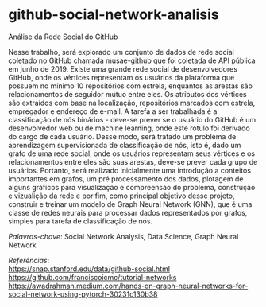 # github-social-network-analisis

Análise da Rede Social do GitHub

Nesse trabalho, será explorado um conjunto de dados de rede social coletado no GitHub chamada musae-github que foi coletada de API pública em junho de 2019.
Existe uma grande rede social de desenvolvedores GitHub, onde os vértices representam os usuários da plataforma que possuem no mínimo 10 repositórios com estrela, enquantos as arestas são relacionamentos de seguidor mútuo entre eles. Os atributos dos vértices são extraídos com base na localização, repositórios marcados com estrela, empregador e endereço de e-mail. A tarefa a ser trabalhada é a classificação de nós binários - deve-se prever se o usuário do GitHub é um desenvolvedor web ou de machine learning, onde este rótulo foi derivado do cargo de cada usuário. Desse modo, será tratado um problema de aprendizagem supervisionada de classificação de nós, isto é, dado um grafo de uma rede social, onde os usuários representam seus vértices e os relacionamentos entre eles são suas arestas, deve-se prever cada grupo de usuários. Portanto, será realizado inicialmente uma introdução a conteitos importantes em grafos, um pré processamento dos dados, plotagem de alguns gráficos para visualização e compreensão do problema, construção e vizualição da rede e por fim, como principal objetivo desse projeto, construir e treinar um modelo de Graph Neural Network (GNN), que é uma classe de redes neurais para processar dados representados por grafos, simples para tarefa de classificação de nós.

*Palavras-chave*: Social Network Analysis, Data Science, Graph Neural Network

*Referências*: \
https://snap.stanford.edu/data/github-social.html \
https://github.com/franciscoicmc/tutorial-networks \
https://awadrahman.medium.com/hands-on-graph-neural-networks-for-social-network-using-pytorch-30231c130b38

